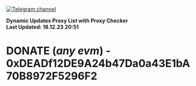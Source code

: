 [![Telegram channel](https://img.shields.io/endpoint?url=https://runkit.io/damiankrawczyk/telegram-badge/branches/master?url=https://t.me/n4z4v0d)](https://t.me/n4z4v0d) 

**Dynamic Updates Proxy List with Proxy Checker**  
**Last Updated: 18.12.23 20:51**

# DONATE (_any evm_) - 0xDEADf12DE9A24b47Da0a43E1bA70B8972F5296F2
